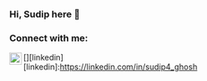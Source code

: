### Hi, Sudip here 👋

<!--
**sudipg4112001/sudipg4112001** is a ✨ _special_ ✨ repository because its `README.md` (this file) appears on your GitHub profile.

Here are some ideas to get you started:

- 🔭 I’m currently working on ...
- 🌱 I’m currently learning ...
- 👯 I’m looking to collaborate on ...
- 🤔 I’m looking for help with ...
- 💬 Ask me about ...
- 📫 How to reach me: ...
- 😄 Pronouns: ...
- ⚡ Fun fact: ...
-->
### Connect with me:
[<img align="left" alt="Sudip" width="22px" src="file:///C:/Users/User/Desktop/linkedin.svg"/>][linkedin]
</br>
[linkedin]:https://linkedin.com/in/sudip4_ghosh
